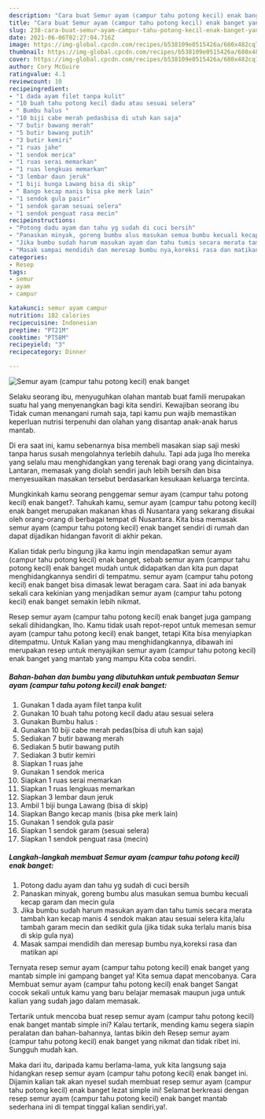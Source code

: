 ```yaml
---
description: "Cara buat Semur ayam (campur tahu potong kecil) enak banget yang nikmat Untuk Jualan"
title: "Cara buat Semur ayam (campur tahu potong kecil) enak banget yang nikmat Untuk Jualan"
slug: 238-cara-buat-semur-ayam-campur-tahu-potong-kecil-enak-banget-yang-nikmat-untuk-jualan
date: 2021-06-06T02:27:04.716Z
image: https://img-global.cpcdn.com/recipes/b538109e0515426a/680x482cq70/semur-ayam-campur-tahu-potong-kecil-enak-banget-foto-resep-utama.jpg
thumbnail: https://img-global.cpcdn.com/recipes/b538109e0515426a/680x482cq70/semur-ayam-campur-tahu-potong-kecil-enak-banget-foto-resep-utama.jpg
cover: https://img-global.cpcdn.com/recipes/b538109e0515426a/680x482cq70/semur-ayam-campur-tahu-potong-kecil-enak-banget-foto-resep-utama.jpg
author: Cory McGuire
ratingvalue: 4.1
reviewcount: 10
recipeingredient:
- "1 dada ayam filet tanpa kulit"
- "10 buah tahu potong kecil dadu atau sesuai selera"
- " Bumbu halus "
- "10 biji cabe merah pedasbisa di utuh kan saja"
- "7 butir bawang merah"
- "5 butir bawang putih"
- "3 butir kemiri"
- "1 ruas jahe"
- "1 sendok merica"
- "1 ruas serai memarkan"
- "1 ruas lengkuas memarkan"
- "3 lembar daun jeruk"
- "1 biji bunga Lawang bisa di skip"
- " Bango kecap manis bisa pke merk lain"
- "1 sendok gula pasir"
- "1 sendok garam sesuai selera"
- "1 sendok penguat rasa mecin"
recipeinstructions:
- "Potong dadu ayam dan tahu yg sudah di cuci bersih"
- "Panaskan minyak, goreng bumbu alus masukan semua bumbu kecuali kecap garam dan mecin gula"
- "Jika bumbu sudah harum masukan ayam dan tahu tumis secara merata tambah kan kecap manis 4 sendok makan atau sesuai selera kita,lalu tambah garam mecin dan sedikit gula (jika tidak suka terlalu manis bisa di skip gula nya)"
- "Masak sampai mendidih dan meresap bumbu nya,koreksi rasa dan matikan api"
categories:
- Resep
tags:
- semur
- ayam
- campur

katakunci: semur ayam campur 
nutrition: 182 calories
recipecuisine: Indonesian
preptime: "PT21M"
cooktime: "PT58M"
recipeyield: "3"
recipecategory: Dinner

---
```



![Semur ayam (campur tahu potong kecil) enak banget](https://img-global.cpcdn.com/recipes/b538109e0515426a/680x482cq70/semur-ayam-campur-tahu-potong-kecil-enak-banget-foto-resep-utama.jpg)

Selaku seorang ibu, menyuguhkan olahan mantab buat famili merupakan suatu hal yang menyenangkan bagi kita sendiri. Kewajiban seorang ibu Tidak cuman menangani rumah saja, tapi kamu pun wajib memastikan keperluan nutrisi terpenuhi dan olahan yang disantap anak-anak harus mantab.

Di era  saat ini, kamu sebenarnya bisa membeli masakan siap saji meski tanpa harus susah mengolahnya terlebih dahulu. Tapi ada juga lho mereka yang selalu mau menghidangkan yang terenak bagi orang yang dicintainya. Lantaran, memasak yang diolah sendiri jauh lebih bersih dan bisa menyesuaikan masakan tersebut berdasarkan kesukaan keluarga tercinta. 



Mungkinkah kamu seorang penggemar semur ayam (campur tahu potong kecil) enak banget?. Tahukah kamu, semur ayam (campur tahu potong kecil) enak banget merupakan makanan khas di Nusantara yang sekarang disukai oleh orang-orang di berbagai tempat di Nusantara. Kita bisa memasak semur ayam (campur tahu potong kecil) enak banget sendiri di rumah dan dapat dijadikan hidangan favorit di akhir pekan.

Kalian tidak perlu bingung jika kamu ingin mendapatkan semur ayam (campur tahu potong kecil) enak banget, sebab semur ayam (campur tahu potong kecil) enak banget mudah untuk didapatkan dan kita pun dapat menghidangkannya sendiri di tempatmu. semur ayam (campur tahu potong kecil) enak banget bisa dimasak lewat beragam cara. Saat ini ada banyak sekali cara kekinian yang menjadikan semur ayam (campur tahu potong kecil) enak banget semakin lebih nikmat.

Resep semur ayam (campur tahu potong kecil) enak banget juga gampang sekali dihidangkan, lho. Kamu tidak usah repot-repot untuk memesan semur ayam (campur tahu potong kecil) enak banget, tetapi Kita bisa menyiapkan ditempatmu. Untuk Kalian yang mau menghidangkannya, dibawah ini merupakan resep untuk menyajikan semur ayam (campur tahu potong kecil) enak banget yang mantab yang mampu Kita coba sendiri.

<!--inarticleads1-->

##### Bahan-bahan dan bumbu yang dibutuhkan untuk pembuatan Semur ayam (campur tahu potong kecil) enak banget:

1. Gunakan 1 dada ayam filet tanpa kulit
1. Gunakan 10 buah tahu potong kecil dadu atau sesuai selera
1. Gunakan  Bumbu halus :
1. Gunakan 10 biji cabe merah pedas(bisa di utuh kan saja)
1. Sediakan 7 butir bawang merah
1. Sediakan 5 butir bawang putih
1. Sediakan 3 butir kemiri
1. Siapkan 1 ruas jahe
1. Gunakan 1 sendok merica
1. Siapkan 1 ruas serai memarkan
1. Siapkan 1 ruas lengkuas memarkan
1. Siapkan 3 lembar daun jeruk
1. Ambil 1 biji bunga Lawang (bisa di skip)
1. Siapkan  Bango kecap manis (bisa pke merk lain)
1. Gunakan 1 sendok gula pasir
1. Siapkan 1 sendok garam (sesuai selera)
1. Siapkan 1 sendok penguat rasa (mecin)




<!--inarticleads2-->

##### Langkah-langkah membuat Semur ayam (campur tahu potong kecil) enak banget:

1. Potong dadu ayam dan tahu yg sudah di cuci bersih
1. Panaskan minyak, goreng bumbu alus masukan semua bumbu kecuali kecap garam dan mecin gula
1. Jika bumbu sudah harum masukan ayam dan tahu tumis secara merata tambah kan kecap manis 4 sendok makan atau sesuai selera kita,lalu tambah garam mecin dan sedikit gula (jika tidak suka terlalu manis bisa di skip gula nya)
1. Masak sampai mendidih dan meresap bumbu nya,koreksi rasa dan matikan api




Ternyata resep semur ayam (campur tahu potong kecil) enak banget yang mantab simple ini gampang banget ya! Kita semua dapat mencobanya. Cara Membuat semur ayam (campur tahu potong kecil) enak banget Sangat cocok sekali untuk kamu yang baru belajar memasak maupun juga untuk kalian yang sudah jago dalam memasak.

Tertarik untuk mencoba buat resep semur ayam (campur tahu potong kecil) enak banget mantab simple ini? Kalau tertarik, mending kamu segera siapin peralatan dan bahan-bahannya, lantas bikin deh Resep semur ayam (campur tahu potong kecil) enak banget yang nikmat dan tidak ribet ini. Sungguh mudah kan. 

Maka dari itu, daripada kamu berlama-lama, yuk kita langsung saja hidangkan resep semur ayam (campur tahu potong kecil) enak banget ini. Dijamin kalian tak akan nyesel sudah membuat resep semur ayam (campur tahu potong kecil) enak banget lezat simple ini! Selamat berkreasi dengan resep semur ayam (campur tahu potong kecil) enak banget mantab sederhana ini di tempat tinggal kalian sendiri,ya!.

